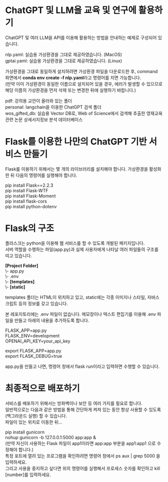 # ChatGPT 및 LLM을 교육 및 연구에 활용하기
ChatGPT 및 여러 LLM을 API를 이용해 활용하는 방법을 안내하는 예제로 구성되어 있습니다.

nlp.yaml: 실습용 가상환경을 그대로 제공하였습니다. (MacOS)<br>
gptai.yaml: 실습용 가상환경을 그대로 제공하였습니다. (Linux)

가상환경을 그대로 동일하게 설치하려면 가상환경 파일을 다운로드한 후, command 화면에서 <b>conda env create -f nlp.yaml</b>라고 명령어를 치면 가능합니다.<br>
(만약 이미 가상환경이 동일한 이름으로 설치되어 있을 경우, 에러가 발생할 수 있으므로 해당 이름의 가상환경을 먼저 삭제 또는 변경한 뒤에 실행하기 바랍니다.)

pdf: 강의용 교안이 올라와 있는 폴더<br>
personal: langchain을 이용한 ChatGPT 검색 폴더<br>
wos_gifted_db: 실습용 Vector DB로, Web of Science에서 검색해 추출한 영재교육 관련 논문 상세서지정보 분석 데이터베이스
<p></p>

<H1>Flask를 이용한 나만의 ChatGPT 기반 서비스 만들기</H1> 

Flask를 이용하기 위해서는 몇 개의 라이브러리를 설치해야 합니다.
가상환경을 활성화한 뒤 다음의 명령어를 실행해야 합니다.

pip install Flask==2.2.3<br>
pip install Flask-WTF<br>
pip install Flask-Moment<br>
pip install flask-cors<br>
pip install python-dotenv<br>

<H1>Flask의 구조</H1>

플라스크는 python을 이용해 웹 서비스를 할 수 있도록 개발된 패키지입니다.<br>
서버 역할을 수행하는 파일(app.py)과 실제 사용자에게 나타날 여러 파일들의 구조를 띠고 있습니다.
<p></p>
<b>[Project Folder]</b><br>
\- app.py<br>
\- .env<br>
\- <b>[templates]</b><br>
\- <b>[static]</b><br>
<p>templates 폴더는 HTML이 위치하고 있고, static에는 각종 이미지나 스타일, 자바스크립트 등의 정보를 갖고 있습니다.</p>

본 레포지토리에는 .env 파일이 없습니다. 메모장이나 텍스트 편집기를 이용해 .env 파일을 만들고 아래의 내용을 추가하도록 합니다.

FLASK_APP=app.py<br>
FLASK_ENV=development<br>
OPENAI_API_KEY=your_api_key
<p></p>
export FLASK_APP=app.py<br>
export FLASK_DEBUG=true
<p></p>
app.py을 만들고 나면, 명령어 창에서 flask run이라고 입력하면 수행할 수 있습니다.

<H1>최종적으로 배포하기</H1>

서비스를 배포하기 위해서는 방화벽이나 보안 등 여러 가지를 필요로 합니다.<br>
일반적으로는 다음과 같은 방법을 통해 간단하게 켜져 있는 동안 항상 사용할 수 있도록(백그라운드 실행) 할 수 있습니다.<br>
파일이 있는 위치로 이동한 뒤...<br>
<p></p>
pip install gunicorn<br>
nohup gunicorn -b 127.0.0.1:5000 app:app &<br>
(만약 자신이 사용하는 Flask 파일이 app1이라면 app:app 부분을 app1:app1 으로 수정해야 합니다.)<br>
특정 포트에 열려 있는 프로그램을 확인하려면 명령어 창에서 ps aux | grep 5000 을 입력하세요.<br>
그리고 사용을 중지하고 싶다면 위의 명령어를 실행해서 프로세스 숫자를 확인하고 kill [number]를 입력하세요.




